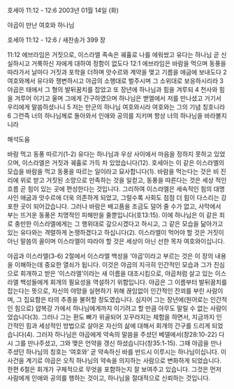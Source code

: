 호세아 11:12 - 12:6 
2003년 01월 14일 (화)

야곱이 만난 여호와 하나님



호세아 11:12 - 12:6 / 새찬송가 399 장


11:12 에브라임은 거짓으로, 이스라엘 족속은 궤휼로 나를 에워쌌고 유다는 하나님 곧 신실하시고 거룩하신 자에게 대하여 정함이 없도다 
12:1 에브라임은 바람을 먹으며 동풍을 따라가서 날마다 거짓과 포학을 더하며 앗수르와 계약을 맺고 기름을 애굽에 보내도다 
2 여호와께서 유다와 쟁변하시고 야곱의 소행대로 벌주시며 그 소위대로 보응하시리라 
3 야곱은 태에서 그 형의 발뒤꿈치를 잡았고 또 장년에 하나님과 힘을 겨루되 
4 천사와 힘을 겨루어 이기고 울며 그에게 간구하였으며 하나님은 벧엘에서 저를 만나셨고 거기서 우리에게 말씀하셨나니 
5 저는 만군의 하나님 여호와시라 여호와는 그의 기념 칭호니라 
6 그런즉 너의 하나님께로 돌아와서 인애와 공의를 지키며 항상 너의 하나님을 바라볼지니라

해석도움





바람 먹고 동풍 따르기(1-2) 
유다는 하나님과 우상 사이에서 마음을 정하지 못하고 있었으며, 이스라엘은 거짓과 궤휼로 가득 차 있었습니다(12). 호세아는 이 같은 이스라엘의 모습을 바람을 먹고 동풍을 따르는 일이라고 묘사합니다(1). 바람을 먹는다는 것은 비 진리에 위로 받고 거짓된 소망으로 만족하는 것을 일컫고, 동풍을 따른다는 것은 세상 적인 흐름 곧 힘이 있는 곳에 편성한다는 것입니다. 그리하여 이스라엘은 세속적인 힘의 대명사인 애굽과 앗수르에 더욱 의존하게 되었고, 그럴수록 사회도 점점 더 힘이 다스리는 강포한 곳이 되어갔습니다. 그러나 바람은 배고픔을 조금도 덜어 줄 수가 없고, 사막에서 부는 뜨거운 동풍은 치명적인 피해만을 줄뿐입니다(호13:15). 이에 하나님은 이 같은 죄로 충만한 이스라엘에게는 그 행위대로 갚으시겠다고 하시고, 그 같은 모습을 닮아가고 있는 유다와는 격렬하게 논쟁하겠다고 하십니다(2). 이스라엘이 먹어야 할 것은 거짓이 아닌 말씀의 꼴이며 이스라엘이 따라야 할 것은 세상이 아닌 선한 목자 여호와이십니다. 



야곱과 이스라엘(3-6) 
2절에서 이스라엘 백성을 ‘야곱’이라고 부르는 것은 이 장의 내용을 이해하는데 중요한 열쇠가 됩니다. 이것은 야곱의 지극히 인간적인 모습과 그가 진심으로 회개하고 받은 ‘이스라엘’이라는 새 이름을 대조시킴으로, 야곱처럼 살고 있는 이스라엘 백성들에게 회개의 필요성을 역설하기 위함입니다. 야곱은 그 이름부터 발뒤꿈치를 잡는다는 뜻으로, 자신의 야망을 실현하기 위해 끊임없이 인간적인 잔꾀를 부린 사람이며, 그 집요함은 타의 추종을 불허할 정도였습니다. 심지어 그는 장년에(원어로는 인간적인 힘으로) 얍복강 가에서 하나님에게까지 이기려고 할 만큼 아무도 말릴 수 없는 사람이었습니다(3). 그러나 그는 환도 뼈가 위골되어 꼬꾸라지는 체험을 하면서, 지금까지 인간적인 힘과 세상적인 방법으로 살아온 자신의 삶에 대해서 회개의 간구를 드리게 되었습니다(4). 그러자 하나님은 야곱에게 약속의 말씀을 주셨던 베델에서(창28:10-22) 다시 그를 만나주셨고, 그와 맺은 언약을 갱신 하셨습니다(창35:1-15). 그때 야곱을 만나주셨던 하나님의 칭호는 ‘여호와’ 곧 약속하신 바를 반드시 이루시는 하나님이십니다. 이 사건을 계기로 야곱은 오직 하나님의 약속을 의지하는 사람으로 변화하게 되었습니다. 한편 6절은 회개가 구체적으로 무엇을 포함하는지 잘 보여주고 있습니다. 그것은 먼저 사람에게 인애와 공의를 행하는 것이고, 하나님을 절대적으로 신뢰하는 것입니다.